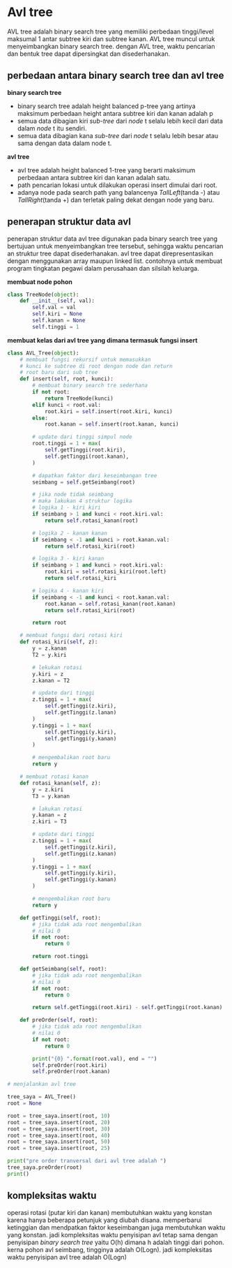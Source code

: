 # Avl tree
AVL tree adalah binary search tree yang memiliki perbedaan tinggi/level maksumal 1 antar subtree kiri dan subtree kanan. AVL tree muncul untuk menyeimbangkan binary search tree. dengan AVL tree, waktu pencarian dan bentuk tree dapat dipersingkat dan disederhanakan.

## perbedaan antara binary search tree dan avl tree


**binary search tree**

- binary search tree adalah height balanced p-tree yang artinya maksimum perbedaan height antara subtree kiri dan kanan adalah p
- semua data dibagian kiri _sub-tree_ dari _node_ t selalu lebih kecil dari data dalam _node_ t itu sendiri.
- semua data dibagian kana _sub-tree_ dari _node_ t selalu lebih besar atau sama dengan data dalam node t.

**avl tree**

- avl tree adalah height balanced 1-tree yang berarti maksimum perbedaan antara subtree kiri dan kanan adalah satu.
- path pencarian lokasi untuk dilakukan operasi insert dimulai dari root.
- adanya node pada search path yang balancenya _TallLeft_(tanda -) atau _TallRight_(tanda +) dan terletak paling dekat dengan node yang baru.

## penerapan struktur data avl

penerapan struktur data avl tree digunakan pada binary search tree yang bertujuan untuk menyeimbangkan tree tersebut, sehingga waktu pencarian an struktur tree dapat disederhanakan. avl tree dapat direpresentasikan dengan menggunakan array maupun linked list. contohnya untuk membuat program tingkatan pegawi dalam perusahaan dan silsilah keluarga.

**membuat node pohon**

```python
class TreeNode(object):
    def __init__(self, val):
        self.val = val
        self.kiri = None
        self.kanan = None
        self.tinggi = 1
```

**membuat kelas dari avl tree yang dimana termasuk fungsi insert**

```python
class AVL_Tree(object):
    # membuat fungsi rekursif untuk memasukkan
    # kunci ke subtree di root dengan node dan return
    # root baru dari sub tree
    def insert(self, root, kunci):
        # membuat binary search tre sederhana
        if not root:
            return TreeNode(kunci)
        elif kunci < root.val:
            root.kiri = self.insert(root.kiri, kunci)
        else:
            root.kanan = self.insert(root.kanan, kunci)

        # update dari tinggi simpul node
        root.tinggi = 1 + max(
            self.getTinggi(root.kiri),
            self.getTinggi(root.kanan),
        )

        # dapatkan faktor dari keseimbangan tree
        seimbang = self.getSeimbang(root)

        # jika node tidak seimbang
        # maka lakukan 4 struktur logika
        # logika 1 - kiri kiri
        if seimbang > 1 and kunci < root.kiri.val:
            return self.rotasi_kanan(root)

        # logika 2 - kanan kanan
        if seimbang < -1 and kunci > root.kanan.val:
            return self.rotasi_kiri(root)

        # logika 3 - kiri kanan
        if seimbang > 1 and kunci > root.kiri.val:
            root.kiri = self.rotasi_kiri(root.left)
            return self.rotasi_kiri

        # logika 4 - kanan kiri
        if seimbang < -1 and kunci < root.kanan.val:
            root.kanan = self.rotasi_kanan(root.kanan)
            return self.rotasi_kiri(root)

        return root

    # membuat fungsi dari rotasi kiri
    def rotasi_kiri(self, z):
        y = z.kanan
        T2 = y.kiri

        # lekukan rotasi
        y.kiri = z
        z.kanan = T2

        # update dari tinggi
        z.tinggi = 1 + max(
            self.getTinggi(z.kiri),
            self.getTinggi(z.lanan)
        )
        y.tinggi = 1 + max(
            self.getTinggi(y.kiri),
            self.getTinggi(y.kanan)
        )

        # mengembalikan root baru
        return y

    # membuat rotasi kanan
    def rotasi_kanan(self, z):
        y = z.kiri
        T3 = y.kanan

        # lakukan rotasi
        y.kanan = z
        z.kiri = T3

        # update dari tinggi
        z.tinggi = 1 + max(
            self.getTinggi(z.kiri),
            self.getTinggi(z.kanan)
        )
        y.tinggi = 1 + max(
            self.getTinggi(y.kiri),
            self.getTinggi(y.kanan)
        )

        # mengembalikan root baru
        return y

    def getTinggi(self, root):
        # jika tidak ada root mengembalikan
        # nilai 0
        if not root:
            return 0

        return root.tinggi

    def getSeimbang(self, root):
        # jika tidak ada root mengembalikan
        # nilai 0
        if not root:
            return 0

        return self.getTinggi(root.kiri) - self.getTinggi(root.kanan)

    def preOrder(self, root):
        # jika tidak ada root mengembalikan
        # nilai 0
        if not root:
            return 0

        print("{0} ".format(root.val), end = "")
        self.preOrder(root.kiri)
        self.preOrder(root.kanan)

# menjalankan avl tree

tree_saya = AVL_Tree()
root = None

root = tree_saya.insert(root, 10)
root = tree_saya.insert(root, 20)
root = tree_saya.insert(root, 30)
root = tree_saya.insert(root, 40)
root = tree_saya.insert(root, 50)
root = tree_saya.insert(root, 25)

print("pre order tranversal dari avl tree adalah ")
tree_saya.preOrder(root)
print()
```

## kompleksitas waktu

operasi rotasi (putar kiri dan kanan) membutuhkan waktu yang konstan karena hanya beberapa petunjuk yang diubah disana. memperbarui ketinggian dan mendpatkan faktor keseimbangan juga membutuhkan waktu yang konstan. jadi kompleksitas waktu penyisipan avl tetap sama dengan penyisipan _binary search tree_ yaitu O(h) dimana h adalah tinggi dari pohon. kerna pohon avl seimbang, tingginya adalah O(Logn). jadi kompleksitas waktu penyisipan avl tree adalah O(Logn)
